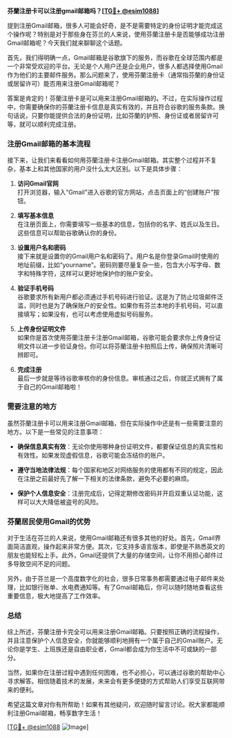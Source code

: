 **芬蘭注册卡可以注册gmail邮箱吗？[[TG💪+ @esim1088](https://t.me/s/esim1088)]**

提到注册Gmail邮箱，很多人可能会好奇，是不是需要特定的身份证明才能完成这个操作呢？特别是对于那些身在芬兰的人来说，使用芬蘭注册卡是否能够成功注册Gmail邮箱呢？今天我们就来聊聊这个话题。

首先，我们得明确一点，Gmail邮箱是谷歌旗下的服务，而谷歌在全球范围内都是一个非常受欢迎的平台。无论是个人用户还是企业用户，很多人都选择使用Gmail作为他们的主要邮件服务。那么问题来了，使用芬蘭注册卡（通常指芬蘭的身份证或居留许可）能否用来注册Gmail邮箱呢？

答案是肯定的！芬蘭注册卡是可以用来注册Gmail邮箱的。不过，在实际操作过程中，你需要确保你的芬蘭注册卡信息是真实有效的，并且符合谷歌的服务条款。换句话说，只要你能提供合法的身份证明，比如芬蘭的护照、身份证或者居留许可等，就可以顺利完成注册。

### 注册Gmail邮箱的基本流程

接下来，让我们来看看如何用芬蘭注册卡注册Gmail邮箱。其实整个过程并不复杂，基本上和其他国家的用户没什么太大区别。以下是具体步骤：

1. **访问Gmail官网**  
   打开浏览器，输入“Gmail”进入谷歌的官方网站，点击页面上的“创建账户”按钮。

2. **填写基本信息**  
   在注册页面上，你需要填写一些基本的信息，包括你的名字、姓氏以及生日。这些信息可以帮助谷歌确认你的身份。

3. **设置用户名和密码**  
   接下来就是设置你的Gmail用户名和密码了。用户名是你登录Gmail时使用的地址前缀，比如“yourname”。密码则要尽量复杂一些，包含大小写字母、数字和特殊字符，这样可以更好地保护你的账户安全。

4. **验证手机号码**  
   谷歌要求所有新用户都必须通过手机号码进行验证。这是为了防止垃圾邮件泛滥，同时也是为了确保账户的安全性。如果你有芬兰本地的手机号码，可以直接填写；如果没有，也可以考虑使用虚拟号码服务。

5. **上传身份证明文件**  
   如果你是首次使用芬蘭注册卡注册Gmail邮箱，谷歌可能会要求你上传身份证明文件以进一步验证身份。你可以将芬蘭注册卡拍照后上传，确保照片清晰可辨即可。

6. **完成注册**  
   最后一步就是等待谷歌审核你的身份信息。审核通过之后，你就正式拥有了属于自己的Gmail邮箱啦！

### 需要注意的地方

虽然芬蘭注册卡可以用来注册Gmail邮箱，但在实际操作中还是有一些需要注意的地方。以下是一些常见的注意事项：

- **确保信息真实有效**：无论你使用哪种身份证明文件，都要保证信息的真实性和有效性。如果发现虚假信息，谷歌可能会冻结你的账户。
  
- **遵守当地法律法规**：每个国家和地区对网络服务的使用都有不同的规定，因此在注册之前最好先了解一下相关的法律条款，避免不必要的麻烦。

- **保护个人信息安全**：注册完成后，记得定期修改密码并开启双重认证功能，这样可以大大降低被盗号的风险。

### 芬蘭居民使用Gmail的优势

对于生活在芬兰的人来说，使用Gmail邮箱还有很多其他的好处。首先，Gmail界面简洁直观，操作起来非常方便。其次，它支持多语言版本，即使是不熟悉英文的朋友也能轻松上手。此外，Gmail还提供了大量的存储空间，让你不用担心邮件过多导致空间不足的问题。

另外，由于芬兰是一个高度数字化的社会，很多日常事务都需要通过电子邮件来处理，比如银行账单、水电费通知等。有了Gmail邮箱后，你可以随时随地查看这些重要信息，极大地提高了工作效率。

### 总结

综上所述，芬蘭注册卡完全可以用来注册Gmail邮箱。只要按照正确的流程操作，并且注意保护个人信息安全，你就能够顺利地拥有一个属于自己的Gmail账户。无论你是学生、上班族还是自由职业者，Gmail都会成为你生活中不可或缺的一部分。

当然，如果你在注册过程中遇到任何困难，也不必担心，可以通过谷歌的帮助中心寻求解答。相信随着技术的发展，未来会有更多便捷的方式帮助人们享受互联网带来的便利。

希望这篇文章对你有所帮助！如果有其他疑问，欢迎随时留言讨论。祝大家都能顺利注册Gmail邮箱，畅享数字生活！

[[TG💪+ @esim1088](https://t.me/s/esim1088) ![Image](https://i.postimg.cc/4NQfJmqS/Snipaste-2025-05-13-00-14-12.png)]